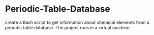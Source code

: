 # Periodic-Table-Database
create a Bash script to get information about chemical elements from a periodic table database. The project runs in a virtual machine
